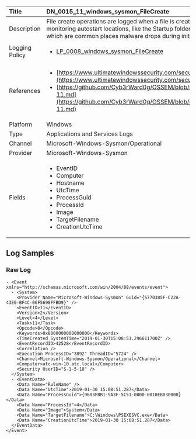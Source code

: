 | Title          | DN_0015_11_windows_sysmon_FileCreate                                                                                                      |
|:---------------|:-----------------------------------------------------------------------------------------------------------------|
| Description    | File create operations are logged when a file is created or overwritten. This  event is useful for monitoring autostart locations, like the Startup folder,  as well as temporary and download directories, which are common places  malware drops during initial infection                                                                                                |
| Logging Policy | <ul><li>[LP_0008_windows_sysmon_FileCreate](../Logging_Policies/LP_0008_windows_sysmon_FileCreate.md)</li></ul> |
| References     | <ul><li>[https://www.ultimatewindowssecurity.com/securitylog/encyclopedia/event.aspx?eventid=90011](https://www.ultimatewindowssecurity.com/securitylog/encyclopedia/event.aspx?eventid=90011)</li><li>[https://github.com/Cyb3rWard0g/OSSEM/blob/master/data_dictionaries/windows/sysmon/event-11.md](https://github.com/Cyb3rWard0g/OSSEM/blob/master/data_dictionaries/windows/sysmon/event-11.md)</li></ul>                                  |
| Platform       | Windows   |
| Type           | Applications and Services Logs 		|
| Channel        | Microsoft-Windows-Sysmon/Operational    |
| Provider       | Microsoft-Windows-Sysmon   |
| Fields         | <ul><li>EventID</li><li>Computer</li><li>Hostname</li><li>UtcTime</li><li>ProcessGuid</li><li>ProcessId</li><li>Image</li><li>TargetFilename</li><li>CreationUtcTime</li></ul>                                               |


## Log Samples

### Raw Log

```
- <Event xmlns="http://schemas.microsoft.com/win/2004/08/events/event">
  - <System>
    <Provider Name="Microsoft-Windows-Sysmon" Guid="{5770385F-C22A-43E0-BF4C-06F5698FFBD9}" /> 
    <EventID>11</EventID> 
    <Version>2</Version> 
    <Level>4</Level> 
    <Task>11</Task> 
    <Opcode>0</Opcode> 
    <Keywords>0x8000000000000000</Keywords> 
    <TimeCreated SystemTime="2019-01-30T15:08:51.296611700Z" /> 
    <EventRecordID>42528</EventRecordID> 
    <Correlation /> 
    <Execution ProcessID="3892" ThreadID="5724" /> 
    <Channel>Microsoft-Windows-Sysmon/Operational</Channel> 
    <Computer>atc-win-10.atc.local</Computer> 
    <Security UserID="S-1-5-18" /> 
  </System>
  - <EventData>
    <Data Name="RuleName" /> 
    <Data Name="UtcTime">2019-01-30 15:08:51.287</Data> 
    <Data Name="ProcessGuid">{9683FBB1-9A3F-5C51-0000-0010EB030000}</Data> 
    <Data Name="ProcessId">4</Data> 
    <Data Name="Image">System</Data> 
    <Data Name="TargetFilename">C:\Windows\PSEXESVC.exe</Data> 
    <Data Name="CreationUtcTime">2019-01-30 15:08:51.287</Data> 
  </EventData>
</Event>

```




